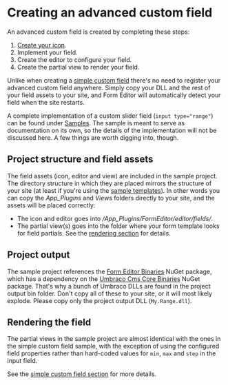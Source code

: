 # Creating an advanced custom field
An advanced custom field is created by completing these steps:
1. [Create your icon](extend.md).
2. Implement your field.
3. Create the editor to configure your field.
4. Create the partial view to render your field.

Unlike when creating a [simple custom field](extend_field_simple.md) there's no need to register your advanced custom field anywhere. Simply copy your DLL and the rest of your field assets to your site, and Form Editor will automatically detect your field when the site restarts.

A complete implementation of a custom slider field (`input type="range"`) can be found under [Samples](../Samples/). The sample is meant to serve as documentation on its own, so the details of the implementation will not be discussed here. A few things are worth digging into, though.

## Project structure and field assets
The field assets (icon, editor and view) are included in the sample project. The directory structure in which they are placed mirrors the structure of your site (at least if you're using the [sample templates](../Source/Umbraco/Views/)). In other words you can copy the *App_Plugins* and *Views* folders directly to your site, and the assets will be placed correctly:
* The icon and editor goes into */App_Plugins/FormEditor/editor/fields/*.
* The partial view(s) goes into the folder where your form template looks for field partials. See the [rendering section](render.md) for details.

## Project output
The sample project references the [Form Editor Binaries](https://www.nuget.org/packages/FormEditor.Binaries/) NuGet package, which has a dependency on the [Umbraco Cms Core Binaries](https://www.nuget.org/packages/UmbracoCms.Core/) NuGet package. That's why a bunch of Umbraco DLLs are found in the project output bin folder. Don't copy all of these to your site, or it will most likely explode. Please copy only the project output DLL (`My.Range.dll`).

## Rendering the field
The partial views in the sample project are almost identical with the ones in the simple custom field sample, with the exception of using the configured field properties rather than hard-coded values for `min`, `max` and `step` in the input field.

See the [simple custom field section](extend_field_simple.md) for more details.
